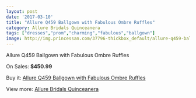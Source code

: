 ```yaml
---
layout: post
date: '2017-03-10'
title: "Allure Q459 Ballgown with Fabulous Ombre Ruffles"
category: Allure Bridals Quinceanera
tags: ["dresses","prom","charming","fabulous","ballgown"]
image: http://img.princessan.com/37796-thickbox_default/allure-q459-ballgown-with-fabulous-ombre-ruffles.jpg
---
```

Allure Q459 Ballgown with Fabulous Ombre Ruffles

On Sales: **$450.99**
<a href="https://www.princessan.com/en/allure-bridals-quinceanera/17553-allure-q459-ballgown-with-fabulous-ombre-ruffles.html"><amp-img layout="responsive" width="600" height="600" src="//img.princessan.com/37796-thickbox_default/allure-q459-ballgown-with-fabulous-ombre-ruffles.jpg" alt="Allure Q459 Ballgown with Fabulous Ombre Ruffles 0" /></a>
<a href="https://www.princessan.com/en/allure-bridals-quinceanera/17553-allure-q459-ballgown-with-fabulous-ombre-ruffles.html"><amp-img layout="responsive" width="600" height="600" src="//img.princessan.com/37797-thickbox_default/allure-q459-ballgown-with-fabulous-ombre-ruffles.jpg" alt="Allure Q459 Ballgown with Fabulous Ombre Ruffles 1" /></a>
<a href="https://www.princessan.com/en/allure-bridals-quinceanera/17553-allure-q459-ballgown-with-fabulous-ombre-ruffles.html"><amp-img layout="responsive" width="600" height="600" src="//img.princessan.com/37798-thickbox_default/allure-q459-ballgown-with-fabulous-ombre-ruffles.jpg" alt="Allure Q459 Ballgown with Fabulous Ombre Ruffles 2" /></a>

Buy it: [Allure Q459 Ballgown with Fabulous Ombre Ruffles](https://www.princessan.com/en/allure-bridals-quinceanera/17553-allure-q459-ballgown-with-fabulous-ombre-ruffles.html "Allure Q459 Ballgown with Fabulous Ombre Ruffles")

View more: [Allure Bridals Quinceanera](https://www.princessan.com/en/3-allure-bridals-quinceanera "Allure Bridals Quinceanera")